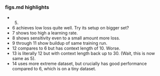 ### figs.md highlights

- 5.
- 6 achieves low loss quite well. Try its setup on bigger set?
- 7 shows too high a learning rate.
- 8 shows sensitivity even to a small amount more loss.
- 9 through 11 show buildup of same training run.
- 12 compares to 6 but has context length of 10. Worse.
- 13 is literally 12 but with context length back up to 30. (Wait, this is now same as 5).
- 14 uses more extreme dataset, but crucially has good performance compared to 6, which is on a tiny dataset.